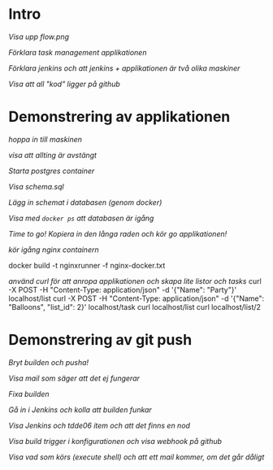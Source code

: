 # Intro

*Visa upp flow.png*

*Förklara task management applikationen*

*Förklara jenkins och att jenkins + applikationen är två olika maskiner*

*Visa att all "kod" ligger på github*


# Demonstrering av applikationen

*hoppa in till maskinen*

*visa att allting är avstängt*

*Starta postgres container*

*Visa schema.sql*

*Lägg in schemat i databasen (genom docker)*

*Visa med `docker ps` att databasen är igång*

*Time to go! Kopiera in den långa raden och kör go applikationen!*

*kör igång nginx containern*

docker build -t nginxrunner -f nginx-docker.txt

*använd curl för att anropa applikationen och skapa lite listor och tasks*
curl -X POST -H "Content-Type: application/json" -d '{"Name": "Party"}' localhost/list
curl -X POST -H "Content-Type: application/json" -d '{"Name": "Balloons", "list_id": 2}' localhost/task
curl localhost/list
curl localhost/list/2


# Demonstrering av git push

*Bryt builden och pusha!*

*Visa mail som säger att det ej fungerar*

*Fixa builden*

*Gå in i Jenkins och kolla att builden funkar*

*Visa Jenkins och tdde06 item och att det finns en nod*

*Visa build trigger i konfigurationen och visa webhook på github*

*Visa vad som körs (execute shell) och att ett mail kommer, om det går dåligt*
